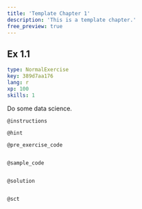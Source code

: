 ```yaml
---
title: 'Template Chapter 1'
description: 'This is a template chapter.'
free_preview: true
---
```


## Ex 1.1

```yaml
type: NormalExercise
key: 389d7aa176
lang: r
xp: 100
skills: 1
```

Do some data science.

`@instructions`


`@hint`


`@pre_exercise_code`
```{r}

```

`@sample_code`
```{r}

```

`@solution`
```{r}

```

`@sct`
```{r}

```
